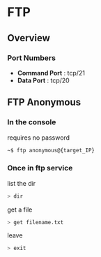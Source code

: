 # FTP
## Overview
### Port Numbers
* **Command Port** : tcp/21
* **Data Port** :  tcp/20

## FTP Anonymous
### In the console
requires no password
```bash
~$ ftp anonymous@{target_IP}
```
### Once in ftp service
list the dir
```bash
> dir
```
get a file
```bash
> get filename.txt
```
leave
```bash
> exit
```